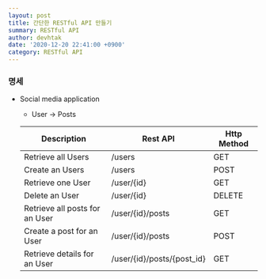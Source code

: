 ```yaml
---
layout: post
title: 간단한 RESTful API 만들기
summary: RESTful API
author: devhtak
date: '2020-12-20 22:41:00 +0900'
category: RESTful API
---
```


### 명세

- Social media application
  - User -> Posts
  
  |Description|Rest API|Http Method|
  |------|---|---|
  |Retrieve all Users|/users|GET|
  |Create an Users|/users|POST|
  |Retrieve one User|/user/{id}|GET|
  |Delete an User|/user/{id}|DELETE|
  |Retrieve all posts for an User|/user/{id}/posts|GET|
  |Create a post for an User|/user/{id}/posts|POST|
  |Retrieve details for an User|/user/{id}/posts/{post_id}|GET|
